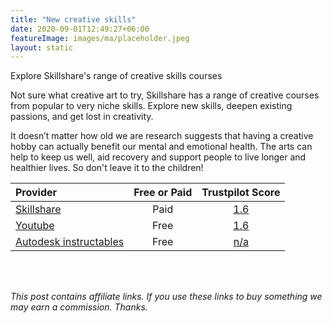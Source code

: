 ```yaml
---
title: "New creative skills"
date: 2020-09-01T12:49:27+06:00
featureImage: images/ma/placeholder.jpeg
layout: static
---
```


Explore Skillshare's range of creative skills courses

Not sure what creative art to try, Skillshare has a range of creative courses from popular to very niche skills. Explore new skills, deepen existing passions, and get lost in creativity. 

It doesn’t matter how old we are research suggests that having a creative hobby can actually benefit our mental and emotional health. The arts can help to keep us well, aid recovery and support people to live longer and healthier lives. So don't leave it to the children!

| Provider      | Free or Paid  |  Trustpilot Score  |
| :-----------          | :--------------:      |  :--------------:         |
| [Skillshare](https://www.skillshare.com/) | Paid | [1.6](https://uk.trustpilot.com/review/skillshare.com) | 
| [Youtube](https://www.youtube.com/results?search_query=arts+and+crafts) | Free | [1.6](https://uk.trustpilot.com/review/www.youtube.com) | 
| [Autodesk instructables](https://www.instructables.com/craft/) | Free | [n/a](n/a) | 
  

<br/><br/>

*This post contains affiliate links. If you use these links to buy something we may
earn a commission. Thanks.*






